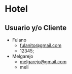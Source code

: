 # Hotel

## Usuario y/o Cliente
- Fulano
  - fulanito@gmail.com
  - 12345;
- Melgarejo
  - melgarejo@gmail.com
  - meli
